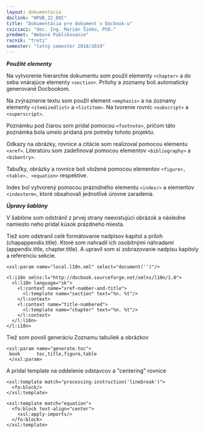 ```yaml
---
layout: dokumentacia
doclink: "WPUB_Z2_DOC"
title: "Dokumentácia pre dokument v Docbook-u"
cviciaci: "doc. Ing. Marián Šimko, PhD."
predmet: "Webové Publikovanie"
rocnik: "tretí"
semester: "letný semester 2018/2019"
---
```


***Použité elementy***

Na vytvorenie hierarchie dokumentu som použil elementy ```<chapter>``` a do seba vnárajúce elementy ```<section>```. Prílohy a zoznamy boli automaticky generované Docbookom.

Na zvýraznenie textu som použil element ```<emphasis>``` a na zoznamy elementy ```<itemizedlist>``` a ```<listitem>```. Na tvorenie rovníc ```<subscript>``` a ```<superscript>```.

Poznámku pod čiarou som pridal pomocou ```<footnote>```, pričom táto poznámka bola umelo pridaná pre potreby tohoto projektu.

Odkazy na obrázky, rovnice a citácie som realizoval pomocou elementu ```<xref>```. Literatúru som zadefinoval pomocou elementov ```<bibliography>``` a ```<bibentry>```.

Tabuľky, obrázky a rovnice boli vložené pomocou elementov ```<figure>, <table>, <equation>``` respektíve.

Index bol vytvorený pomocou prázndného elementu ```<index/>``` a elementov ```<indexterm>```, ktoré obsahovali jednotlivé úrovne zaradenia.

***Úpravy šablóny***

V šablóne som odstránil z prvej strany neexistujúci obrázok a následne namiesto neho pridal kúsok prázdneho miesta.

Tiež som odstranil celé formátovanie nadpisov kapitol a príloh (chapappendix.title). Ktoré som nahradil ich osobitnými náhradami (appendix.title, chapter.title). A upravil som si zobrazovanie nadpisu kapitoly a referenciu sekcie.

```
<xsl:param name="local.l10n.xml" select="document('')"/> 

<l:i18n xmlns:l="http://docbook.sourceforge.net/xmlns/l10n/1.0">
  <l:l10n language="sk"> 
    <l:context name="xref-number-and-title"> 
      <l:template name="section" text="%n. %t"/> 
    </l:context>
    <l:context name="title-numbered"> 
      <l:template name="chapter" text="%n. %t"/> 
    </l:context>
  </l:l10n>
</l:i18n>
```

Tiež som povoli generáciu Zoznamu tabuliek a obrázkov

```
<xsl:param name="generate.toc">
 book      toc,title,figure,table
 </xsl:param>
```

A pridal template na oddelenie odstavcov a "centering" rovnice

```
<xsl:template match="processing-instruction('linebreak')">
  <fo:block/>
</xsl:template>

<xsl:template match="equation">
  <fo:block text-align="center">
    <xsl:apply-imports/>
  </fo:block>
</xsl:template>
```